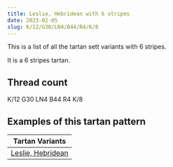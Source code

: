 ```yaml
---
title: Leslie, Hebridean with 6 stripes
date: 2023-02-05
slug: K/12/G30/LN4/B44/R4/K/8
---
```

This is a list of all the tartan sett variants with 6 stripes.

It is a 6 stripes tartan.


## Thread count
K/12 G30 LN4 B44 R4 K/8

## Examples of this tartan pattern

| Tartan Variants |
|---------------|
| [Leslie, Hebridean](/variants/k/12/g30/ln4/b44/r4/k/8-b304080-g008000-k000000-lne0e0e0-rd03030)||
